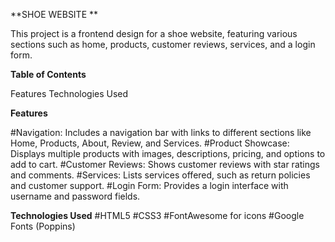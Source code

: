 **SHOE WEBSITE **

This project is a frontend design for a shoe website, featuring various sections such as home, products, customer reviews, services, and a login form.

**Table of Contents**

Features
Technologies Used

**Features**

#Navigation: Includes a navigation bar with links to different sections like Home, Products, About, Review, and Services.
#Product Showcase: Displays multiple products with images, descriptions, pricing, and options to add to cart.
#Customer Reviews: Shows customer reviews with star ratings and comments.
#Services: Lists services offered, such as return policies and customer support.
#Login Form: Provides a login interface with username and password fields.

**Technologies Used**
#HTML5
#CSS3
#FontAwesome for icons
#Google Fonts (Poppins)
